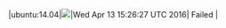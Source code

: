 |ubuntu:14.04|![](https://cdn.rawgit.com/Neilpang/letest/master/status/ubuntu-14.04.svg?1460561187)|Wed Apr 13 15:26:27 UTC 2016| Failed |
